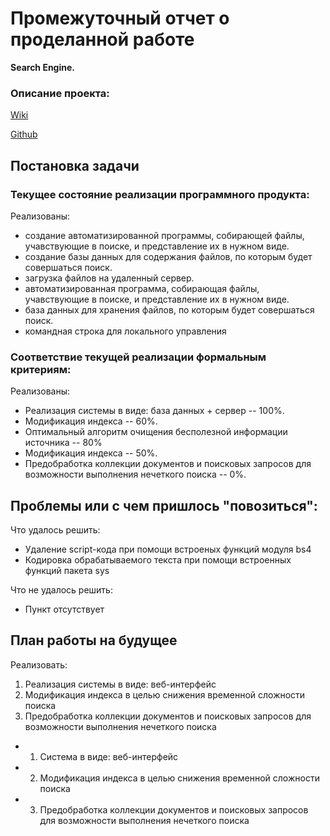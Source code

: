 Промежуточный отчет о проделанной работе
========================================
**Search Engine.**

### Описание проекта:

[Wiki](http://wiki.cs.hse.ru/Поисковая_система_(проект))

[Github](https://github.com/cs-hse-projects/GoDex)



Постановка задачи
-----------------
### Текущее состояние реализации программного продукта:

Реализованы:
* создание автоматизированной программы, собирающей файлы, учавствующие в поиске, и представление их в нужном виде.
* создание базы данных для содержания файлов, по которым будет совершаться поиск.
* загрузка файлов на удаленный сервер.
* автоматизированная программа, собирающая файлы, учавствующие в поиске, и представление их в нужном виде.
* база данных для хранения файлов, по которым будет совершаться поиск.
* командная строка для локального управления

### Соответствие текущей реализации формальным критериям:

Реализованы:
* Реализация системы в виде: база данных + сервер -- 100%.
* Модификация индекса -- 60%.
* Оптимальный алгоритм очищения бесполезной информации источника -- 80%
* Модификация индекса -- 50%.
* Предобработка коллекции документов и поисковых запросов для возможности выполнения нечеткого поиска -- 0%.


Проблемы или с чем пришлось "повозиться":
-----------------------------------------


Что удалось решить:
* Удаление script-кода при помощи встроеных функций модуля bs4
* Кодировка обрабатываемого текста при помощи встроенных функций пакета sys

Что не удалось решить:
* Пункт отсутствует

План работы на будущее
------------------------------

Реализовать:
1. Реализация системы в виде: веб-интерфейс
2. Модификация индекса в целью снижения временной сложности поиска
3. Предобработка коллекции документов и поисковых запросов для возможности выполнения нечеткого поиска
* 1. Cистема в виде: веб-интерфейс
* 2. Модификация индекса в целью снижения временной сложности поиска
* 3. Предобработка коллекции документов и поисковых запросов для возможности выполнения нечеткого поиска
